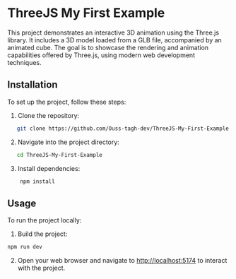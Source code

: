 # ThreeJS My First Example

This project demonstrates an interactive 3D animation using the Three.js library. It includes a 3D model loaded from a GLB file, accompanied by an animated cube. The goal is to showcase the rendering and animation capabilities offered by Three.js, using modern web development techniques.

## Installation

To set up the project, follow these steps:

1. Clone the repository:
```bash
   git clone https://github.com/Ouss-tagh-dev/ThreeJS-My-First-Example.git
```

2. Navigate into the project directory:
```bash
   cd ThreeJS-My-First-Example
```

3. Install dependencies:

```bash
    npm install
```

## Usage
To run the project locally:

1. Build the project:
```bash
npm run dev
```

2.  Open your web browser and navigate to [http://localhost:5174](http://localhost:5174) to interact with the project.
